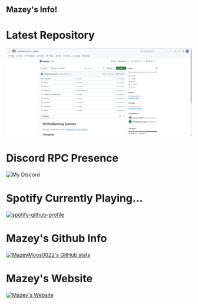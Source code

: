 ## Mazey's Info!

# Latest Repository
[![Latest Repo](https://raw.githubusercontent.com/UnifiedGaming-Systems/website/refs/heads/main/image.png)](https://github.com/UnifiedGaming-Systems/website)

# Discord RPC Presence
![My Discord](https://discord-readme-badge.vercel.app/api?id=1025770042245251122)

# Spotify Currently Playing...
[![spotify-github-profile](https://spotify-github-profile.kittinanx.com/api/view?uid=x060f5w4ftwv8zc8fi9662t70&cover_image=true&theme=default&show_offline=false&background_color=121212&interchange=false)](https://github.com/kittinan/spotify-github-profile)

# Mazey's Github Info
[![MazeyMoos0022's GitHub stats](https://github-readme-stats.vercel.app/api?username=mazeymoos0022&theme=dracula&show_icons=true)](https://github.com/anuraghazra/github-readme-stats)

# Mazey's Website
[![Mazey's Website](https://www.mazeymoos.com/webpage2024-11-23%20121446.png)](https://www.mazeymoos.com)
